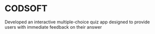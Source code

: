 # CODSOFT
Developed an interactive multiple-choice quiz app designed to provide users with immediate feedback on their answer
